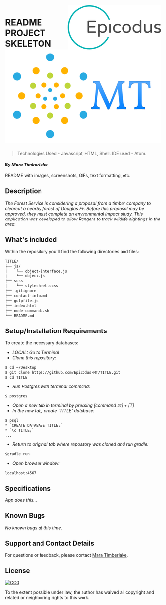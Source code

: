 <img src="epicodus.png" align="right" />

# README PROJECT SKELETON [![MT](MT-logo.png?raw=true)](https://github.com/sindresorhus/awesome)

> Technologies Used - Javascript, HTML, Shell. IDE used - Atom.

#### By _**Mara Timberlake**_

README with images, screenshots, GIFs, text formatting, etc.

## Description

_The Forest Service is considering a proposal from a timber company to clearcut a nearby forest of Douglas Fir. Before this proposal may be approved, they must complete an environmental impact study. This application was developed to allow Rangers to track wildlife sightings in the area._

## What's included
Within the repository you'll find the following directories and files:

```
TITLE/
├── js/
|    └── object-interface.js
|    └── object.js
├── scss
│    └── stylesheet.scss
├── .gitignore
├── contact-info.md
├── gulpfile.js
├── index.html
├── node-commands.sh
└── README.md
```

## Setup/Installation Requirements
To create the necessary databases:
* _LOCAL: Go to Terminal_
* _Clone this repository:_
```
$ cd ~/Desktop
$ git clone https://github.com/Epicodus-MT/TITLE.git
$ cd TITLE
```
* _Run Postgres with terminal command:_
```
$ postgres
```
* _Open a new tab in terminal by pressing [command ⌘] + [T]_
* _In the new tab, create 'TITLE' database:_
```
$ psql
* `CREATE DATABASE TITLE;`
* `\c TITLE;`
...
```
* _Return to original tab where repository was cloned and run gradle:_
```
$gradle run
```
* _Open browser window:_
```
localhost:4567
```


## Specifications
_App does this..._

## Known Bugs
_No known bugs at this time._

## Support and Contact Details
For questions or feedback, please contact [Mara Timberlake](<contact-info.md>).

## License
[![CC0](https://licensebuttons.net/p/zero/1.0/88x31.png)](https://opensource.org/licenses/MIT)

To the extent possible under law, the author has waived all copyright and related or neighboring rights to this work.
